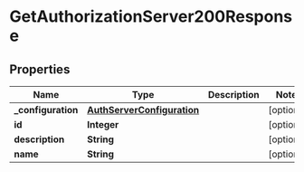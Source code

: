 

# GetAuthorizationServer200Response


## Properties

| Name | Type | Description | Notes |
|------------ | ------------- | ------------- | -------------|
|**_configuration** | [**AuthServerConfiguration**](AuthServerConfiguration.md) |  |  [optional] |
|**id** | **Integer** |  |  [optional] |
|**description** | **String** |  |  [optional] |
|**name** | **String** |  |  [optional] |



